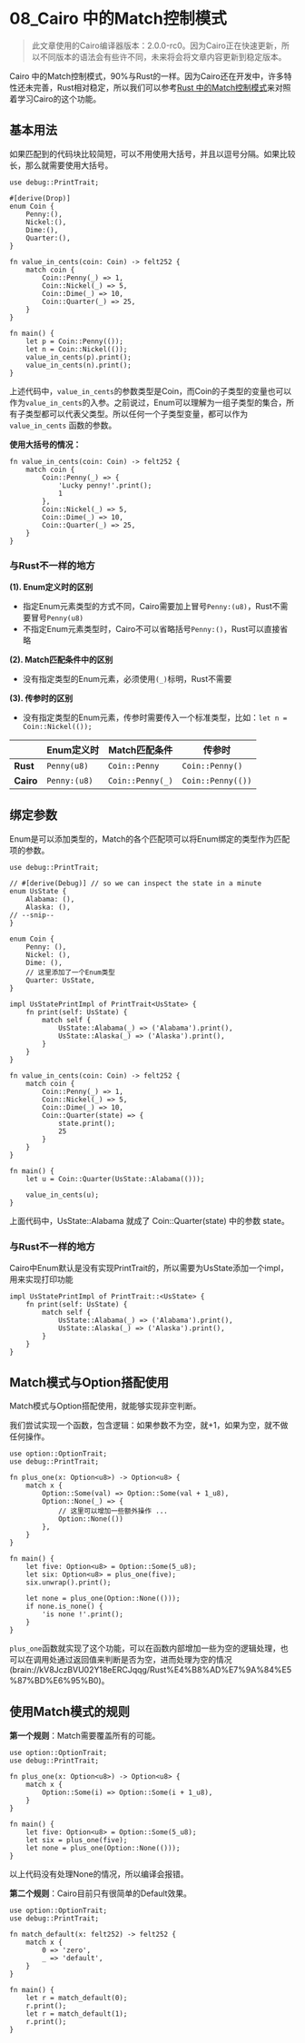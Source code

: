 # 08\_Cairo 中的Match控制模式
> 此文章使用的Cairo编译器版本：2.0.0-rc0。因为Cairo正在快速更新，所以不同版本的语法会有些许不同，未来将会将文章内容更新到稳定版本。

Cairo 中的Match控制模式，90%与Rust的一样。因为Cairo还在开发中，许多特性还未完善，Rust相对稳定，所以我们可以参考[Rust 中的Match控制模式](brain://api.thebrain.com/zBJh6lmfMEWrNhIe90B2qA/mvu2dpyJ5k66fBpQEmTdew/Rust%E4%B8%AD%E7%9A%84Match%E6%8E%A7%E5%88%B6%E6%A8%A1%E5%BC%8F)来对照着学习Cairo的这个功能。
## 基本用法
如果匹配到的代码块比较简短，可以不用使用大括号，并且以逗号分隔。如果比较长，那么就需要使用大括号。

```
use debug::PrintTrait;

#[derive(Drop)]
enum Coin {
    Penny:(),
    Nickel:(),
    Dime:(),
    Quarter:(),
}

fn value_in_cents(coin: Coin) -> felt252 {
    match coin {
        Coin::Penny(_) => 1,
        Coin::Nickel(_) => 5,
        Coin::Dime(_) => 10,
        Coin::Quarter(_) => 25,
    }
}

fn main() {
	let p = Coin::Penny(());
	let n = Coin::Nickel(());
	value_in_cents(p).print();
	value_in_cents(n).print();
}
```

上述代码中，`value_in_cents`的参数类型是Coin，而Coin的子类型的变量也可以作为`value_in_cents`的入参。之前说过，Enum可以理解为一组子类型的集合，所有子类型都可以代表父类型。所以任何一个子类型变量，都可以作为 `value_in_cents` 函数的参数。

**使用大括号的情况：**

```
fn value_in_cents(coin: Coin) -> felt252 {
    match coin {
        Coin::Penny(_) => {
            'Lucky penny!'.print();
            1
        },
        Coin::Nickel(_) => 5,
        Coin::Dime(_) => 10,
        Coin::Quarter(_) => 25,
    }
}
```

### 与Rust不一样的地方
**(1). Enum定义时的区别**
* 指定Enum元素类型的方式不同，Cairo需要加上冒号`Penny:(u8)`，Rust不需要冒号`Penny(u8)`
* 不指定Enum元素类型时，Cairo不可以省略括号`Penny:()`，Rust可以直接省略

**(2). Match匹配条件中的区别**
* 没有指定类型的Enum元素，必须使用`(_)`标明，Rust不需要

**(3). 传参时的区别**
*  没有指定类型的Enum元素，传参时需要传入一个标准类型，比如：`let n = Coin::Nickel(());`

|           | **Enum定义时**  | **Match匹配条件**    | **传参时**     |
| --------- | ------------ | ---------------- | ----------------- |
| **Rust**  | `Penny(u8)`  | `Coin::Penny`    | `Coin::Penny()`   |
| **Cairo** | `Penny:(u8)` | `Coin::Penny(_)` | `Coin::Penny(())` |

## 绑定参数
Enum是可以添加类型的，Match的各个匹配项可以将Enum绑定的类型作为匹配项的参数。

```
use debug::PrintTrait;

// #[derive(Debug)] // so we can inspect the state in a minute
enum UsState {
    Alabama: (),
    Alaska: (),
// --snip--
}

enum Coin {
    Penny: (),
    Nickel: (),
    Dime: (),
    // 这里添加了一个Enum类型
    Quarter: UsState,
}

impl UsStatePrintImpl of PrintTrait<UsState> {
    fn print(self: UsState) {
        match self {
            UsState::Alabama(_) => ('Alabama').print(),
            UsState::Alaska(_) => ('Alaska').print(),
        }
    }
}

fn value_in_cents(coin: Coin) -> felt252 {
    match coin {
        Coin::Penny(_) => 1,
        Coin::Nickel(_) => 5,
        Coin::Dime(_) => 10,
        Coin::Quarter(state) => {
            state.print();
            25
        }
    }
}

fn main() {
    let u = Coin::Quarter(UsState::Alabama(()));

    value_in_cents(u);
}
```

上面代码中，UsState::Alabama 就成了 Coin::Quarter(state) 中的参数 state。

### 与Rust不一样的地方
Cairo中Enum默认是没有实现PrintTrait的，所以需要为UsState添加一个impl，用来实现打印功能

```
impl UsStatePrintImpl of PrintTrait::<UsState> {
    fn print(self: UsState) {
        match self {
            UsState::Alabama(_) => ('Alabama').print(),
            UsState::Alaska(_) => ('Alaska').print(),
        }
    }
}
```

## Match模式与Option搭配使用
Match模式与Option搭配使用，就能够实现非空判断。

我们尝试实现一个函数，包含逻辑：如果参数不为空，就+1，如果为空，就不做任何操作。

```
use option::OptionTrait;
use debug::PrintTrait;

fn plus_one(x: Option<u8>) -> Option<u8> {
    match x {
        Option::Some(val) => Option::Some(val + 1_u8),
        Option::None(_) => {
            // 这里可以增加一些额外操作 ...
            Option::None(())
        },
    }
}

fn main() {
    let five: Option<u8> = Option::Some(5_u8);
    let six: Option<u8> = plus_one(five);
    six.unwrap().print();

    let none = plus_one(Option::None(()));
    if none.is_none() {
        'is none !'.print();
    }
}
```

`plus_one`函数就实现了这个功能，可以在函数内部增加一些为空的逻辑处理，也可以在调用处通过返回值来判断是否为空，进而处理为空的情况(brain://kV8JczBVU02Y18eERCJqqg/Rust%E4%B8%AD%E7%9A%84%E5%87%BD%E6%95%B0)。

## 使用Match模式的规则
**第一个规则**：Match需要覆盖所有的可能。

```
use option::OptionTrait;
use debug::PrintTrait;

fn plus_one(x: Option<u8>) -> Option<u8> {
    match x {
        Option::Some(i) => Option::Some(i + 1_u8), 
    }
}

fn main() {
    let five: Option<u8> = Option::Some(5_u8);
    let six = plus_one(five);
    let none = plus_one(Option::None(()));
}
```

以上代码没有处理None的情况，所以编译会报错。

**第二个规则**：Cairo目前只有很简单的Default效果。

```
use option::OptionTrait;
use debug::PrintTrait;

fn match_default(x: felt252) -> felt252 {
    match x {
        0 => 'zero', 
        _ => 'default',
    }
}

fn main() {
    let r = match_default(0);
    r.print();
    let r = match_default(1);
    r.print();
}

```
